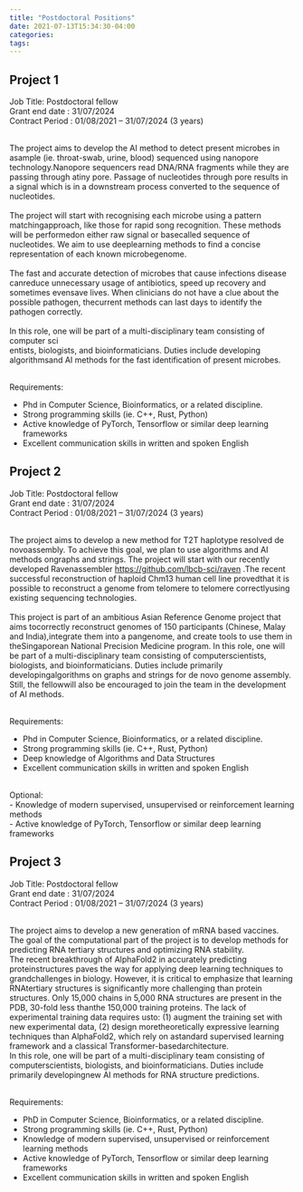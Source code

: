 ```yaml
---
title: "Postdoctoral Positions"
date: 2021-07-13T15:34:30-04:00
categories:
tags:
---
```


<h2>Project 1</h2>
<body>
Job Title: Postdoctoral fellow<br />
Grant end date :  31/07/2024<br />
Contract Period : 01/08/2021 – 31/07/2024 (3 years)<br /><br />

The   project   aims   to   develop   the   AI   method   to   detect   present   microbes   in   asample   (ie.   throat-swab,   urine,   blood)   sequenced   using nanopore   technology.Nanopore sequencers read DNA/RNA fragments while they are passing through atiny pore. Passage of nucleotides through pore results in a signal which is in a downstream process converted to the sequence of nucleotides.<br /><br />
The project will start with recognising each microbe using a pattern matchingapproach, like those for rapid song recognition. These methods will be performedon either raw signal or basecalled sequence of nucleotides. We aim to use deeplearning   methods   to   find   a   concise   representation   of   each   known   microbegenome.<br /><br />
The fast and accurate detection of microbes that cause infections disease canreduce unnecessary usage of antibiotics, speed up recovery and sometimes evensave lives. When clinicians do not have a clue about the possible pathogen, thecurrent methods can last days to identify the pathogen correctly.<br /><br />
In this role, one will be part of a multi-disciplinary team consisting of computer sci<br />entists, biologists, and bioinformaticians. Duties include developing algorithmsand AI methods for the fast identification of present microbes.<br /><br />

Requirements:<br />
- Phd in Computer Science, Bioinformatics, or a related discipline.<br />
- Strong programming skills (ie. C++, Rust, Python)<br />
- Active knowledge of PyTorch, Tensorflow or similar deep learning frameworks<br />
- Excellent communication skills in written and spoken English<br />

<body/>
  
  
  
<h2>Project 2</h2>
<body>
Job Title: Postdoctoral fellow<br />
Grant end date :  31/07/2024<br />
Contract Period : 01/08/2021 – 31/07/2024 (3 years)<br /><br />

The project aims to develop a new method for T2T haplotype resolved de novoassembly. To achieve this goal, we plan to use algorithms and AI methods ongraphs   and   strings.   The   project   will   start   with   our   recently   developed   Ravenassembler https://github.com/lbcb-sci/raven .The recent successful reconstruction of haploid Chm13 human cell line provedthat it is possible to reconstruct a genome from telomere to telomere correctlyusing existing sequencing technologies.<br/><br/>
 This project is part of an ambitious Asian Reference Genome project that aims tocorrectly   reconstruct   genomes   of   150   participants   (Chinese,   Malay   and   India),integrate   them   into   a   pangenome,   and   create   tools   to   use   them   in   theSingaporean National Precision Medicine program. In this role, one will be part of a multi-disciplinary team consisting of computerscientists, biologists, and bioinformaticians. Duties include primarily developingalgorithms on graphs and strings for de novo genome assembly. Still, the fellowwill also be encouraged to join the team in the development of AI methods.<br /><br />

Requirements:<br />
- Phd in Computer Science, Bioinformatics, or a related discipline.<br />
- Strong programming skills (ie. C++, Rust, Python)<br />
- Deep knowledge of Algorithms and Data Structures<br />
- Excellent communication skills in written and spoken English<br />
<br />
 Optional:<br />
- Knowledge of modern supervised, unsupervised or reinforcement learning methods<br />
- Active knowledge of PyTorch, Tensorflow or similar deep learning frameworks<br />
<body/>
  

  
<h2>Project 3</h2>
<body>
Job Title: Postdoctoral fellow<br />
Grant end date :  31/07/2024<br />
Contract Period : 01/08/2021 – 31/07/2024 (3 years)<br /><br />

The project aims to develop a new generation of mRNA based vaccines. The goal of the computational part of the project is to develop methods for predicting RNA tertiary structures and optimizing RNA stability.<br />
The   recent   breakthrough   of   AlphaFold2   in   accurately   predicting   proteinstructures   paves   the   way   for   applying   deep   learning   techniques   to   grandchallenges in biology. However, it is critical to emphasize that learning RNAtertiary structures is significantly more challenging than protein structures. Only 15,000 chains in 5,000 RNA structures are present in the PDB, 30-fold less thanthe 150,000 training proteins. The lack of experimental training data requires usto: (1) augment the training set with new experimental data, (2) design moretheoretically expressive learning techniques than AlphaFold2, which rely on astandard   supervised   learning   framework   and   a   classical   Transformer-basedarchitecture.<br />
In this role, one will be part of a multi-disciplinary team consisting of computerscientists, biologists, and bioinformaticians. Duties include primarily developingnew AI methods for RNA structure predictions.<br /><br />

Requirements:<br />
- PhD in Computer Science, Bioinformatics, or a related discipline.<br />
- Strong programming skills (ie. C++, Rust, Python)<br />
- Knowledge of modern supervised, unsupervised or reinforcement learning methods<br />
- Active knowledge of PyTorch, Tensorflow or similar deep learning frameworks<br />
- Excellent communication skills in written and spoken English<br />
<body/>
